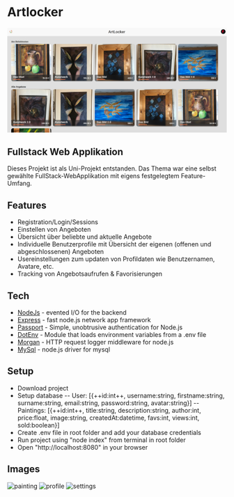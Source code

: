 # Artlocker
![mainpage](https://github.com/Flashrex/ArtLocker/blob/master/public/readme/main.png?raw=true)

## Fullstack Web Applikation
Dieses Projekt ist als Uni-Projekt entstanden.
Das Thema war eine selbst gewählte FullStack-WebApplikation mit eigens festgelegtem Feature-Umfang.

## Features
- Registration/Login/Sessions
- Einstellen von Angeboten
- Übersicht über beliebte und aktuelle Angebote
- Individuelle Benutzerprofile mit Übersicht der eigenen (offenen und abgeschlossenen) Angeboten
- Usereinstellungen zum updaten von Profildaten wie Benutzernamen, Avatare, etc.
- Tracking von Angebotsaufrufen & Favorisierungen

## Tech

- [NodeJs](https://nodejs.org/en/) - evented I/O for the backend
- [Express](https://expressjs.com/) - fast node.js network app framework
- [Passport](https://www.passportjs.org/) - Simple, unobtrusive authentication for Node.js
- [DotEnv](https://www.npmjs.com/package/dotenv) - Module that loads environment variables from a .env file
- [Morgan](https://www.npmjs.com/package/morgan) - HTTP request logger middleware for node.js
- [MySql](https://www.npmjs.com/package/mysql) - node.js driver for mysql

## Setup

- Download project
- Setup database
-- User: [{++id:int++, username:string, firstname:string, surname:string, email:string, password:string, avatar:string}]
-- Paintings: [{++id:int++, title:string, description:string, author:int, price:float, image:string, createdAt:datetime, favs:int, views:int, sold:boolean}]
- Create .env file in root folder and add your database credentials
- Run project using "node index" from terminal in root folder
- Open "http://localhost:8080" in your browser

## Images
![painting](https://github.com/Flashrex/ArtLocker/tree/master/public/readme/painting.png?raw=true)
![profile](https://github.com/Flashrex/ArtLocker/tree/master/public/readme/profile.png?raw=true)
![settings](https://github.com/Flashrex/ArtLocker/tree/master/public/readme/settings.png?raw=true)

